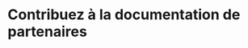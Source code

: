 # <a name="contributing-to-partner-center-documentation"></a>Contribuez à la documentation de partenaires